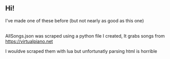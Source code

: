 ## Hi!
I've made one of these before
(but not nearly as good as this one)
<br>
<br>

AllSongs.json was scraped using a python file I created,
It grabs songs from https://virtualpiano.net

I wouldve scraped them with lua but unfortunatly parsing html is horrible
